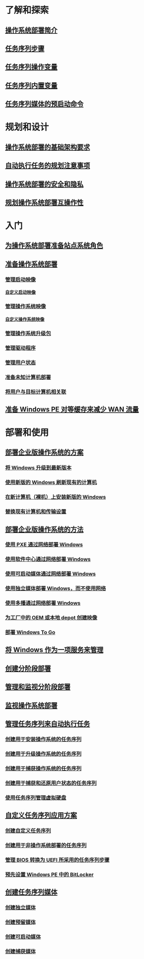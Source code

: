 # 了解和探索
## [操作系统部署简介](understand/introduction-to-operating-system-deployment.md)
## [任务序列步骤](understand/task-sequence-steps.md)
## [任务序列操作变量](understand/task-sequence-action-variables.md)
## [任务序列内置变量](understand/task-sequence-built-in-variables.md)
## [任务序列媒体的预启动命令](understand/prestart-commands-for-task-sequence-media.md)

# 规划和设计
## [操作系统部署的基础架构要求](plan-design/infrastructure-requirements-for-operating-system-deployment.md)
## [自动执行任务的规划注意事项](plan-design/planning-considerations-for-automating-tasks.md)
## [操作系统部署的安全和隐私](plan-design/security-and-privacy-for-operating-system-deployment.md)
## [规划操作系统部署互操作性](plan-design/planning-for-operating-system-deployment-interoperability.md)

# 入门
## [为操作系统部署准备站点系统角色](get-started/prepare-site-system-roles-for-operating-system-deployments.md)
## [准备操作系统部署](get-started/prepare-for-operating-system-deployment.md)
### [管理启动映像](get-started/manage-boot-images.md)
#### [自定义启动映像](get-started/customize-boot-images.md)

### [管理操作系统映像](get-started/manage-operating-system-images.md)
#### [自定义操作系统映像](get-started/customize-operating-system-images.md)

### [管理操作系统升级包](get-started/manage-operating-system-upgrade-packages.md)
### [管理驱动程序](get-started/manage-drivers.md)
### [管理用户状态](get-started/manage-user-state.md)
### [准备未知计算机部署](get-started/prepare-for-unknown-computer-deployments.md)
### [将用户与目标计算机相关联](get-started/associate-users-with-a-destination-computer.md)

## [准备 Windows PE 对等缓存来减少 WAN 流量](get-started/prepare-windows-pe-peer-cache-to-reduce-wan-traffic.md)

# 部署和使用
## [部署企业版操作系统的方案](deploy-use/scenarios-to-deploy-enterprise-operating-systems.md)
### [将 Windows 升级到最新版本](deploy-use/upgrade-windows-to-the-latest-version.md)
### [使用新版的 Windows 刷新现有的计算机](deploy-use/refresh-an-existing-computer-with-a-new-version-of-windows.md)
### [在新计算机（裸机）上安装新版的 Windows](deploy-use/install-new-windows-version-new-computer-bare-metal.md)
### [替换现有计算机和传输设置](deploy-use/replace-an-existing-computer-and-transfer-settings.md)

## [部署企业版操作系统的方法](deploy-use/methods-to-deploy-enterprise-operating-systems.md)
### [使用 PXE 通过网络部署 Windows](deploy-use/use-pxe-to-deploy-windows-over-the-network.md)
### [使用软件中心通过网络部署 Windows](deploy-use/use-software-center-to-deploy-windows-over-the-network.md)
### [使用可启动媒体通过网络部署 Windows](deploy-use/use-bootable-media-to-deploy-windows-over-the-network.md)
### [使用独立媒体部署 Windows，而不使用网络](deploy-use/use-stand-alone-media-to-deploy-windows-without-using-the-network.md)
### [使用多播通过网络部署 Windows](deploy-use/use-multicast-to-deploy-windows-over-the-network.md)
### [为工厂中的 OEM 或本地 depot 创建映像](deploy-use/create-an-image-for-an-oem-in-factory-or-a-local-depot.md)
### [部署 Windows To Go](deploy-use/deploy-windows-to-go.md)

## [将 Windows 作为一项服务来管理](deploy-use/manage-windows-as-a-service.md)
## [创建分阶段部署](deploy-use/create-phased-deployment-for-task-sequence.md)
## [管理和监视分阶段部署](deploy-use/manage-monitor-phased-deployments.md)
## [监视操作系统部署](deploy-use/monitor-operating-system-deployments.md)

## [管理任务序列来自动执行任务](deploy-use/manage-task-sequences-to-automate-tasks.md)
### [创建用于安装操作系统的任务序列](deploy-use/create-a-task-sequence-to-install-an-operating-system.md)
### [创建用于升级操作系统的任务序列](deploy-use/create-a-task-sequence-to-upgrade-an-operating-system.md)
### [创建用于捕获操作系统的任务序列](deploy-use/create-a-task-sequence-to-capture-an-operating-system.md)
### [创建用于捕获和还原用户状态的任务序列](deploy-use/create-a-task-sequence-to-capture-and-restore-user-state.md)
### [使用任务序列管理虚拟硬盘](deploy-use/use-a-task-sequence-to-manage-virtual-hard-disks.md)

## [自定义任务序列应用方案](deploy-use/custom-task-sequence-scenarios.md)
### [创建自定义任务序列](deploy-use/create-a-custom-task-sequence.md)
### [创建用于非操作系统部署的任务序列](deploy-use/create-a-task-sequence-for-non-operating-system-deployments.md)
### [管理 BIOS 转换为 UEFI 所采用的任务序列步骤](deploy-use/task-sequence-steps-to-manage-bios-to-uefi-conversion.md)
### [预先设置 Windows PE 中的 BitLocker](deploy-use/preprovision-bitlocker-in-windows-pe.md)

## [创建任务序列媒体](deploy-use/create-task-sequence-media.md)
### [创建独立媒体](deploy-use/create-stand-alone-media.md)
### [创建预留媒体](deploy-use/create-prestaged-media.md)
### [创建可启动媒体](deploy-use/create-bootable-media.md)
### [创建捕获媒体](deploy-use/create-capture-media.md)
